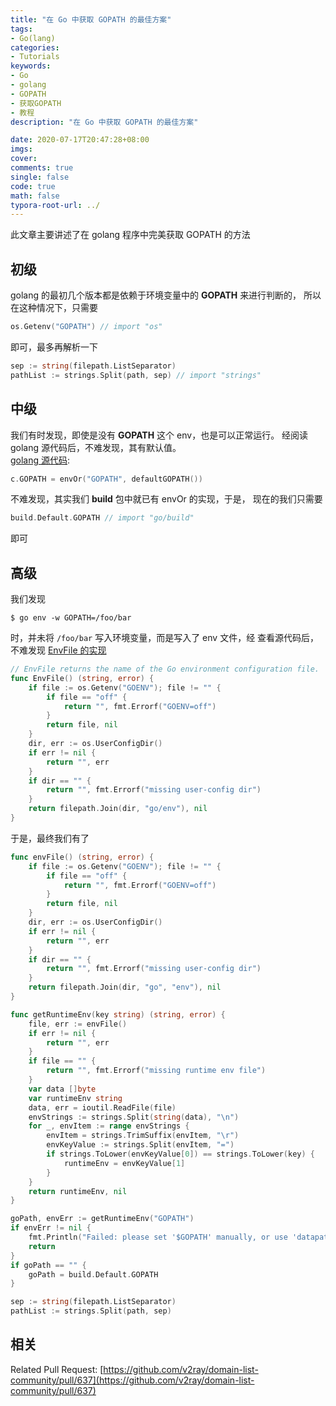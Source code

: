 ```yaml
---
title: "在 Go 中获取 GOPATH 的最佳方案"  
tags:  
- Go(lang)
categories:  
- Tutorials
keywords:
- Go
- golang
- GOPATH
- 获取GOPATH
- 教程
description: "在 Go 中获取 GOPATH 的最佳方案"  

date: 2020-07-17T20:47:28+08:00  
imgs:
cover:  
comments: true  
single: false
code: true  
math: false  
typora-root-url: ../  
---
```


此文章主要讲述了在 golang 程序中完美获取 GOPATH 的方法

<!--more-->

## 初级
golang 的最初几个版本都是依赖于环境变量中的 **GOPATH** 来进行判断的，
所以在这种情况下，只需要
```go
os.Getenv("GOPATH") // import "os"
```
即可，最多再解析一下
```go
sep := string(filepath.ListSeparator)
pathList := strings.Split(path, sep) // import "strings"
```

## 中级
我们有时发现，即使是没有 **GOPATH** 这个 env，也是可以正常运行。
经阅读 golang 源代码后，不难发现，其有默认值。  
[golang 源代码](https://golang.org/src/go/build/build.go#L273):
```go
c.GOPATH = envOr("GOPATH", defaultGOPATH())
````
不难发现，其实我们 **build** 包中就已有 envOr 的实现，于是，
现在的我们只需要
```go
build.Default.GOPATH // import "go/build"
```
即可

## 高级
我们发现
```shell
$ go env -w GOPATH=/foo/bar
```
时，并未将 `/foo/bar` 写入环境变量，而是写入了 env 文件，经
查看源代码后，不难发现 [EnvFile 的实现](https://github.com/golang/go/blob/c4f2a9788a7be04daf931ac54382fbe2cb754938/src/cmd/go/internal/cfg/cfg.go#L151)
```go
// EnvFile returns the name of the Go environment configuration file.
func EnvFile() (string, error) {
	if file := os.Getenv("GOENV"); file != "" {
		if file == "off" {
			return "", fmt.Errorf("GOENV=off")
		}
		return file, nil
	}
	dir, err := os.UserConfigDir()
	if err != nil {
		return "", err
	}
	if dir == "" {
		return "", fmt.Errorf("missing user-config dir")
	}
	return filepath.Join(dir, "go/env"), nil
}
``` 

于是，最终我们有了
```go
func envFile() (string, error) {
	if file := os.Getenv("GOENV"); file != "" {
		if file == "off" {
			return "", fmt.Errorf("GOENV=off")
		}
		return file, nil
	}
	dir, err := os.UserConfigDir()
	if err != nil {
		return "", err
	}
	if dir == "" {
		return "", fmt.Errorf("missing user-config dir")
	}
	return filepath.Join(dir, "go", "env"), nil
}

func getRuntimeEnv(key string) (string, error) {
	file, err := envFile()
	if err != nil {
		return "", err
	}
	if file == "" {
		return "", fmt.Errorf("missing runtime env file")
	}
	var data []byte
	var runtimeEnv string
	data, err = ioutil.ReadFile(file)
	envStrings := strings.Split(string(data), "\n")
	for _, envItem := range envStrings {
		envItem = strings.TrimSuffix(envItem, "\r")
		envKeyValue := strings.Split(envItem, "=")
		if strings.ToLower(envKeyValue[0]) == strings.ToLower(key) {
			runtimeEnv = envKeyValue[1]
		}
	}
	return runtimeEnv, nil
}

goPath, envErr := getRuntimeEnv("GOPATH")
if envErr != nil {
	fmt.Println("Failed: please set '$GOPATH' manually, or use 'datapath' option to specify the path to your custom 'data' directory")
	return
}
if goPath == "" {
	goPath = build.Default.GOPATH
}

sep := string(filepath.ListSeparator)
pathList := strings.Split(path, sep)
```

## 相关
Related Pull Request: [https://github.com/v2ray/domain-list-community/pull/637](https://github.com/v2ray/domain-list-community/pull/637)  